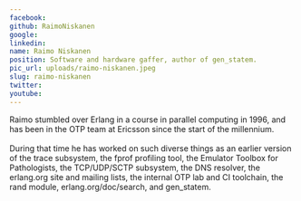 ```yaml
---
facebook: 
github: RaimoNiskanen
google: 
linkedin: 
name: Raimo Niskanen
position: Software and hardware gaffer, author of gen_statem.
pic_url: uploads/raimo-niskanen.jpeg
slug: raimo-niskanen
twitter: 
youtube: 
---
```

<p>Raimo stumbled over Erlang in a course in parallel computing in 1996, and has been in the OTP team at Ericsson since the start of the millennium.<br />
<br />
During that time he has worked on such diverse things as an earlier version of the trace subsystem, the fprof profiling tool, the Emulator Toolbox for Pathologists, the TCP/UDP/SCTP subsystem, the DNS resolver, the erlang.org site and mailing lists, the internal OTP lab and CI toolchain, the rand module, erlang.org/doc/search, and gen_statem.</p>
